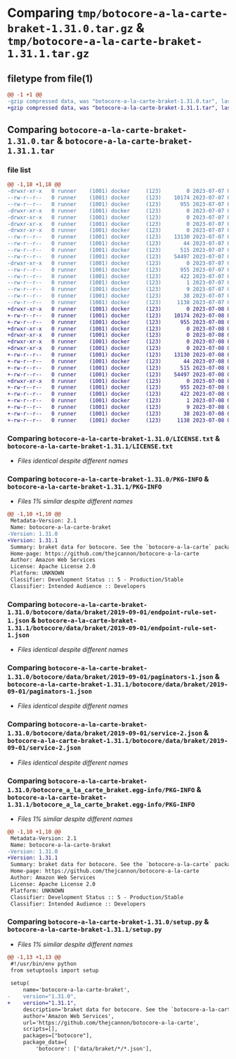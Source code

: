 # Comparing `tmp/botocore-a-la-carte-braket-1.31.0.tar.gz` & `tmp/botocore-a-la-carte-braket-1.31.1.tar.gz`

## filetype from file(1)

```diff
@@ -1 +1 @@
-gzip compressed data, was "botocore-a-la-carte-braket-1.31.0.tar", last modified: Fri Jul  7 01:43:45 2023, max compression
+gzip compressed data, was "botocore-a-la-carte-braket-1.31.1.tar", last modified: Sat Jul  8 01:42:12 2023, max compression
```

## Comparing `botocore-a-la-carte-braket-1.31.0.tar` & `botocore-a-la-carte-braket-1.31.1.tar`

### file list

```diff
@@ -1,18 +1,18 @@
-drwxr-xr-x   0 runner    (1001) docker     (123)        0 2023-07-07 01:43:45.499177 botocore-a-la-carte-braket-1.31.0/
--rw-r--r--   0 runner    (1001) docker     (123)    10174 2023-07-07 01:43:45.000000 botocore-a-la-carte-braket-1.31.0/LICENSE.txt
--rw-r--r--   0 runner    (1001) docker     (123)      955 2023-07-07 01:43:45.499177 botocore-a-la-carte-braket-1.31.0/PKG-INFO
-drwxr-xr-x   0 runner    (1001) docker     (123)        0 2023-07-07 01:43:45.499177 botocore-a-la-carte-braket-1.31.0/botocore/
-drwxr-xr-x   0 runner    (1001) docker     (123)        0 2023-07-07 01:43:45.499177 botocore-a-la-carte-braket-1.31.0/botocore/data/
-drwxr-xr-x   0 runner    (1001) docker     (123)        0 2023-07-07 01:43:45.499177 botocore-a-la-carte-braket-1.31.0/botocore/data/braket/
-drwxr-xr-x   0 runner    (1001) docker     (123)        0 2023-07-07 01:43:45.499177 botocore-a-la-carte-braket-1.31.0/botocore/data/braket/2019-09-01/
--rw-r--r--   0 runner    (1001) docker     (123)    13130 2023-07-07 01:43:28.000000 botocore-a-la-carte-braket-1.31.0/botocore/data/braket/2019-09-01/endpoint-rule-set-1.json
--rw-r--r--   0 runner    (1001) docker     (123)       44 2023-07-07 01:43:28.000000 botocore-a-la-carte-braket-1.31.0/botocore/data/braket/2019-09-01/examples-1.json
--rw-r--r--   0 runner    (1001) docker     (123)      515 2023-07-07 01:43:28.000000 botocore-a-la-carte-braket-1.31.0/botocore/data/braket/2019-09-01/paginators-1.json
--rw-r--r--   0 runner    (1001) docker     (123)    54497 2023-07-07 01:43:28.000000 botocore-a-la-carte-braket-1.31.0/botocore/data/braket/2019-09-01/service-2.json
-drwxr-xr-x   0 runner    (1001) docker     (123)        0 2023-07-07 01:43:45.499177 botocore-a-la-carte-braket-1.31.0/botocore_a_la_carte_braket.egg-info/
--rw-r--r--   0 runner    (1001) docker     (123)      955 2023-07-07 01:43:45.000000 botocore-a-la-carte-braket-1.31.0/botocore_a_la_carte_braket.egg-info/PKG-INFO
--rw-r--r--   0 runner    (1001) docker     (123)      422 2023-07-07 01:43:45.000000 botocore-a-la-carte-braket-1.31.0/botocore_a_la_carte_braket.egg-info/SOURCES.txt
--rw-r--r--   0 runner    (1001) docker     (123)        1 2023-07-07 01:43:45.000000 botocore-a-la-carte-braket-1.31.0/botocore_a_la_carte_braket.egg-info/dependency_links.txt
--rw-r--r--   0 runner    (1001) docker     (123)        9 2023-07-07 01:43:45.000000 botocore-a-la-carte-braket-1.31.0/botocore_a_la_carte_braket.egg-info/top_level.txt
--rw-r--r--   0 runner    (1001) docker     (123)       38 2023-07-07 01:43:45.499177 botocore-a-la-carte-braket-1.31.0/setup.cfg
--rw-r--r--   0 runner    (1001) docker     (123)     1138 2023-07-07 01:43:45.000000 botocore-a-la-carte-braket-1.31.0/setup.py
+drwxr-xr-x   0 runner    (1001) docker     (123)        0 2023-07-08 01:42:12.258401 botocore-a-la-carte-braket-1.31.1/
+-rw-r--r--   0 runner    (1001) docker     (123)    10174 2023-07-08 01:42:12.000000 botocore-a-la-carte-braket-1.31.1/LICENSE.txt
+-rw-r--r--   0 runner    (1001) docker     (123)      955 2023-07-08 01:42:12.258401 botocore-a-la-carte-braket-1.31.1/PKG-INFO
+drwxr-xr-x   0 runner    (1001) docker     (123)        0 2023-07-08 01:42:12.258401 botocore-a-la-carte-braket-1.31.1/botocore/
+drwxr-xr-x   0 runner    (1001) docker     (123)        0 2023-07-08 01:42:12.258401 botocore-a-la-carte-braket-1.31.1/botocore/data/
+drwxr-xr-x   0 runner    (1001) docker     (123)        0 2023-07-08 01:42:12.258401 botocore-a-la-carte-braket-1.31.1/botocore/data/braket/
+drwxr-xr-x   0 runner    (1001) docker     (123)        0 2023-07-08 01:42:12.258401 botocore-a-la-carte-braket-1.31.1/botocore/data/braket/2019-09-01/
+-rw-r--r--   0 runner    (1001) docker     (123)    13130 2023-07-08 01:41:59.000000 botocore-a-la-carte-braket-1.31.1/botocore/data/braket/2019-09-01/endpoint-rule-set-1.json
+-rw-r--r--   0 runner    (1001) docker     (123)       44 2023-07-08 01:41:59.000000 botocore-a-la-carte-braket-1.31.1/botocore/data/braket/2019-09-01/examples-1.json
+-rw-r--r--   0 runner    (1001) docker     (123)      515 2023-07-08 01:41:59.000000 botocore-a-la-carte-braket-1.31.1/botocore/data/braket/2019-09-01/paginators-1.json
+-rw-r--r--   0 runner    (1001) docker     (123)    54497 2023-07-08 01:41:59.000000 botocore-a-la-carte-braket-1.31.1/botocore/data/braket/2019-09-01/service-2.json
+drwxr-xr-x   0 runner    (1001) docker     (123)        0 2023-07-08 01:42:12.258401 botocore-a-la-carte-braket-1.31.1/botocore_a_la_carte_braket.egg-info/
+-rw-r--r--   0 runner    (1001) docker     (123)      955 2023-07-08 01:42:12.000000 botocore-a-la-carte-braket-1.31.1/botocore_a_la_carte_braket.egg-info/PKG-INFO
+-rw-r--r--   0 runner    (1001) docker     (123)      422 2023-07-08 01:42:12.000000 botocore-a-la-carte-braket-1.31.1/botocore_a_la_carte_braket.egg-info/SOURCES.txt
+-rw-r--r--   0 runner    (1001) docker     (123)        1 2023-07-08 01:42:12.000000 botocore-a-la-carte-braket-1.31.1/botocore_a_la_carte_braket.egg-info/dependency_links.txt
+-rw-r--r--   0 runner    (1001) docker     (123)        9 2023-07-08 01:42:12.000000 botocore-a-la-carte-braket-1.31.1/botocore_a_la_carte_braket.egg-info/top_level.txt
+-rw-r--r--   0 runner    (1001) docker     (123)       38 2023-07-08 01:42:12.258401 botocore-a-la-carte-braket-1.31.1/setup.cfg
+-rw-r--r--   0 runner    (1001) docker     (123)     1138 2023-07-08 01:42:12.000000 botocore-a-la-carte-braket-1.31.1/setup.py
```

### Comparing `botocore-a-la-carte-braket-1.31.0/LICENSE.txt` & `botocore-a-la-carte-braket-1.31.1/LICENSE.txt`

 * *Files identical despite different names*

### Comparing `botocore-a-la-carte-braket-1.31.0/PKG-INFO` & `botocore-a-la-carte-braket-1.31.1/PKG-INFO`

 * *Files 1% similar despite different names*

```diff
@@ -1,10 +1,10 @@
 Metadata-Version: 2.1
 Name: botocore-a-la-carte-braket
-Version: 1.31.0
+Version: 1.31.1
 Summary: braket data for botocore. See the `botocore-a-la-carte` package for more info.
 Home-page: https://github.com/thejcannon/botocore-a-la-carte
 Author: Amazon Web Services
 License: Apache License 2.0
 Platform: UNKNOWN
 Classifier: Development Status :: 5 - Production/Stable
 Classifier: Intended Audience :: Developers
```

### Comparing `botocore-a-la-carte-braket-1.31.0/botocore/data/braket/2019-09-01/endpoint-rule-set-1.json` & `botocore-a-la-carte-braket-1.31.1/botocore/data/braket/2019-09-01/endpoint-rule-set-1.json`

 * *Files identical despite different names*

### Comparing `botocore-a-la-carte-braket-1.31.0/botocore/data/braket/2019-09-01/paginators-1.json` & `botocore-a-la-carte-braket-1.31.1/botocore/data/braket/2019-09-01/paginators-1.json`

 * *Files identical despite different names*

### Comparing `botocore-a-la-carte-braket-1.31.0/botocore/data/braket/2019-09-01/service-2.json` & `botocore-a-la-carte-braket-1.31.1/botocore/data/braket/2019-09-01/service-2.json`

 * *Files identical despite different names*

### Comparing `botocore-a-la-carte-braket-1.31.0/botocore_a_la_carte_braket.egg-info/PKG-INFO` & `botocore-a-la-carte-braket-1.31.1/botocore_a_la_carte_braket.egg-info/PKG-INFO`

 * *Files 1% similar despite different names*

```diff
@@ -1,10 +1,10 @@
 Metadata-Version: 2.1
 Name: botocore-a-la-carte-braket
-Version: 1.31.0
+Version: 1.31.1
 Summary: braket data for botocore. See the `botocore-a-la-carte` package for more info.
 Home-page: https://github.com/thejcannon/botocore-a-la-carte
 Author: Amazon Web Services
 License: Apache License 2.0
 Platform: UNKNOWN
 Classifier: Development Status :: 5 - Production/Stable
 Classifier: Intended Audience :: Developers
```

### Comparing `botocore-a-la-carte-braket-1.31.0/setup.py` & `botocore-a-la-carte-braket-1.31.1/setup.py`

 * *Files 1% similar despite different names*

```diff
@@ -1,13 +1,13 @@
 #!/usr/bin/env python
 from setuptools import setup
 
 setup(
     name='botocore-a-la-carte-braket',
-    version="1.31.0",
+    version="1.31.1",
     description='braket data for botocore. See the `botocore-a-la-carte` package for more info.',
     author='Amazon Web Services',
     url='https://github.com/thejcannon/botocore-a-la-carte',
     scripts=[],
     packages=["botocore"],
     package_data={
         'botocore': ['data/braket/*/*.json'],
```

